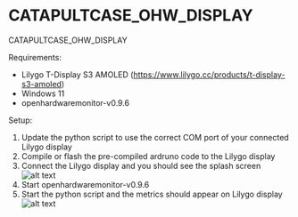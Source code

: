 # CATAPULTCASE_OHW_DISPLAY
CATAPULTCASE_OHW_DISPLAY


Requirements:
- Lilygo T-Display S3 AMOLED (https://www.lilygo.cc/products/t-display-s3-amoled)
- Windows 11
- openhardwaremonitor-v0.9.6

Setup:
1. Update the python script to use the correct COM port of your connected Lilygo display
2. Compile or flash the pre-compiled ardruno code to the Lilygo display
3. Connect the Lilygo display and you should see the splash screen
   ![alt text]([http://url/to/img.png](https://catapultcase.com/wp-content/uploads/2024/04/splash-1024x521.jpg))
5. Start openhardwaremonitor-v0.9.6
6. Start the python script and the metrics should appear on Lilygo display
   ![alt text](https://catapultcase.com/wp-content/uploads/2024/04/splash-1024x521.jpg](https://catapultcase.com/wp-content/uploads/2024/04/running-1024x534.jpg))
